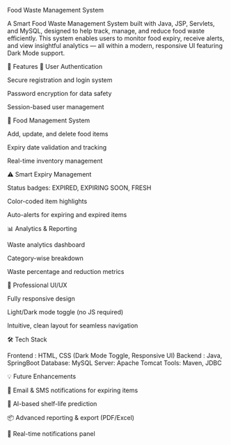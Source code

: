 Food Waste Management System

A Smart Food Waste Management System built with Java, JSP, Servlets, and MySQL, designed to help track, manage, and reduce food waste efficiently.
This system enables users to monitor food expiry, receive alerts, and view insightful analytics — all within a modern, responsive UI featuring Dark Mode support.

🚀 Features
🔐 User Authentication

Secure registration and login system

Password encryption for data safety

Session-based user management

🍲 Food Management System

Add, update, and delete food items

Expiry date validation and tracking

Real-time inventory management

⚠️ Smart Expiry Management

Status badges: EXPIRED, EXPIRING SOON, FRESH

Color-coded item highlights

Auto-alerts for expiring and expired items

📊 Analytics & Reporting

Waste analytics dashboard

Category-wise breakdown

Waste percentage and reduction metrics

🌙 Professional UI/UX

Fully responsive design

Light/Dark mode toggle (no JS required)

Intuitive, clean layout for seamless navigation


🛠️ Tech Stack

Frontend :	HTML, CSS (Dark Mode Toggle, Responsive UI)
Backend	: Java, SpringBoot
Database: MySQL
Server:	Apache Tomcat
Tools:	Maven, JDBC

💡 Future Enhancements

📱 Email & SMS notifications for expiring items

🤖 AI-based shelf-life prediction

📦 Advanced reporting & export (PDF/Excel)

🔔 Real-time notifications panel
